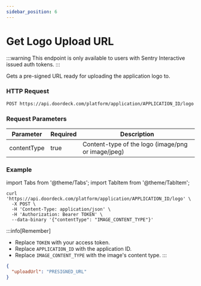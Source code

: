 ```yaml
---
sidebar_position: 6
---
```


# Get Logo Upload URL

:::warning
This endpoint is only available to users with Sentry Interactive issued auth tokens.
:::

Gets a pre-signed URL ready for uploading the application logo to.

### HTTP Request

`POST https://api.doordeck.com/platform/application/APPLICATION_ID/logo`

### Request Parameters

| Parameter   | Required | Description                                        |
|-------------|----------|----------------------------------------------------|
| contentType | true     | Content-type of the logo (image/png or image/jpeg) |

### Example

import Tabs from '@theme/Tabs';
import TabItem from '@theme/TabItem';

<Tabs>
<TabItem value="request" label="Request">

```shell showLineNumbers title="CURL"
curl 'https://api.doordeck.com/platform/application/APPLICATION_ID/logo' \
  -X POST \
  -H 'Content-Type: application/json' \
  -H 'Authorization: Bearer TOKEN' \
  --data-binary '{"contentType": "IMAGE_CONTENT_TYPE"}'
```

:::info[Remember]
* Replace `TOKEN` with your access token.
* Replace `APPLICATION_ID` with the application ID.
* Replace `IMAGE_CONTENT_TYPE` with the image's content type.
:::

</TabItem>
<TabItem value="response" label="Response">

```json showLineNumbers title="JSON"
{
  "uploadUrl": "PRESIGNED_URL"
}
```

</TabItem>
</Tabs>
